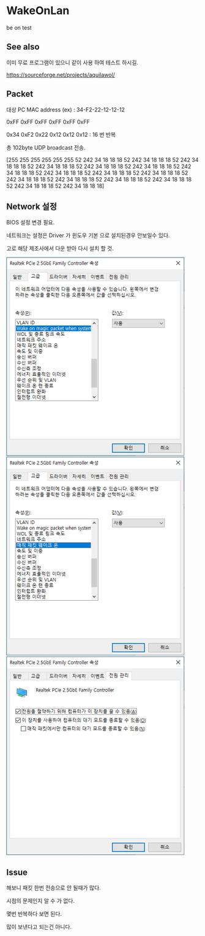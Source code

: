 # WakeOnLan
be on test

## See also
이미 무료 프로그램이 있으니 같이 사용 하여 테스트 하시길.

https://sourceforge.net/projects/aquilawol/



## Packet

대상 PC MAC address (ex) : 34-F2-22-12-12-12
                      
0xFF 0xFF 0xFF 0xFF 0xFF 0xFF 

0x34 0xF2 0x22 0x12 0x12 0x12       : 16 번 반복

총 102byte UDP broadcast 전송.

[255 255 255 255 255 255 52 242 34 18 18 18 52 242 34 18 18 18 52 242 34 18 18 18 52 242 34 18 18 18 52 242 34 18 18 18 52 242 34 18 18 18 52 242 34 18 18 18 52 242 34 18 18 18 52 242 34 18 18 18 52 242 34 18 18 18 52 242 34 18 18 18 52 242 34 18 18 18 52 242 34 18 18 18 52 242 34 18 18 18 52 242 34 18 18 18 52 242 34 18 18 18]

## Network 설정
BIOS 설정 변경 필요.

네트워크는 설정은 Driver 가 윈도우 기본 으로 설치된경우 안보일수 있다.

고로 해당 제조사에서 다운 받아 다시 설치 할 것.

<img src="./img/wol_net.png"/>
<img src="./img/wol_net1.png"/>
<img src="./img/wol_net2.png"/>

## Issue
해보니 패킷 한번 전송으로 안 될때가 많다.

시점의 문제인지 알 수 가 없다.

몇번 반복하다 보면 된다.

많이 보낸다고 되는건 아니다.

